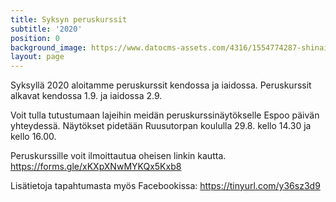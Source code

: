 ```yaml
---
title: Syksyn peruskurssit
subtitle: '2020'
position: 0
background_image: https://www.datocms-assets.com/4316/1554774287-shinai.jpg
layout: page
---
```


Syksyllä 2020 aloitamme peruskurssit kendossa ja iaidossa. Peruskurssit alkavat kendossa 1.9. ja iaidossa 2.9.

Voit tulla tutustumaan lajeihin meidän peruskurssinäytökselle Espoo päivän yhteydessä. Näytökset pidetään Ruusutorpan koululla 29.8. kello 14.30 ja kello 16.00.

Peruskurssille voit ilmoittautua oheisen linkin kautta. https://forms.gle/xKXpXNwMYKQx5Kxb8

Lisätietoja tapahtumasta myös Facebookissa: https://tinyurl.com/y36sz3d9
